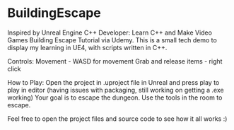 # BuildingEscape

Inspired by Unreal Engine C++ Developer: Learn C++ and Make Video Games Building Escape Tutorial via Udemy. 
This is a small tech demo to display my learning in UE4, with scripts written in C++.

Controls:
Movement - WASD for movement
Grab and release items - right click

How to Play:
Open the project in .uproject file in Unreal and press play to play in editor (having issues with packaging, still working on getting a .exe working)
Your goal is to escape the dungeon. Use the tools in the room to escape.

Feel free to open the project files and source code to see how it all works :)
